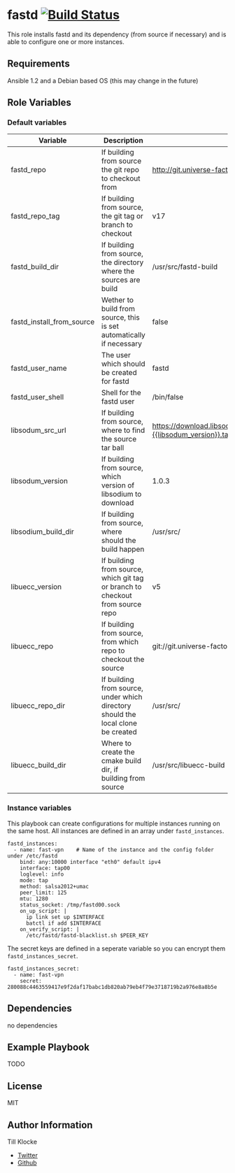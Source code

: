 fastd [![Build Status](https://travis-ci.org/0x4A6F/travis-debug.svg?branch=master)](https://travis-ci.org/0x4A6F/travis-debug)
=========

This role installs fastd and its dependency (from source if necessary) and is able to configure one or more instances.

Requirements
------------

Ansible 1.2 and a Debian based OS (this may change in the future)

Role Variables
--------------

### Default variables

Variable | Description | Default
-------- | ----------- | --------
fastd_repo | If building from source the git repo to checkout from | http://git.universe-factory.net/fastd/
fastd_repo_tag | If building from source, the git tag or branch to checkout | v17
fastd_build_dir | If building from source, the directory where the sources are build | /usr/src/fastd-build
fastd_install_from_source | Wether to build from source, this is set automatically if necessary | false
fastd_user_name | The user which should be created for fastd | fastd
fastd_user_shell | Shell for the fastd user | /bin/false
libsodum_src_url | If building from source, where to find the source tar ball | https://download.libsodium.org/libsodium/releases/libsodium-{{libsodum_version}}.tar.gz
libsodum_version | If building from source, which version of libsodium to download | 1.0.3
libsodium_build_dir | If building from source, where should the build happen | /usr/src/
libuecc_version | If building from source, which git tag or branch to checkout from source repo | v5
libuecc_repo | If building from source, from which repo to checkout the source | git://git.universe-factory.net/libuecc
libuecc_repo_dir | If building from source, under which directory should the local clone be created | /usr/src/
libuecc_build_dir | Where to create the cmake build dir, if building from source | /usr/src/libuecc-build

### Instance variables

This playbook can create configurations for multiple instances running on the same host.
All instances are defined in an array under `fastd_instances`.

```
fastd_instances:
  - name: fast-vpn    # Name of the instance and the config folder under /etc/fastd
    bind: any:10000 interface "eth0" default ipv4
    interface: tap00
    loglevel: info
    mode: tap
    method: salsa2012+umac
    peer_limit: 125
    mtu: 1280
    status_socket: /tmp/fastd00.sock
    on_up_script: |
      ip link set up $INTERFACE
      batctl if add $INTERFACE
    on_verify_script: |
      /etc/fastd/fastd-blacklist.sh $PEER_KEY
```
The secret keys are defined in a seperate variable so you can encrypt them `fastd_instances_secret`.

```
fastd_instances_secret:
  - name: fast-vpn
    secret: 280088c4463559417e9f2daf17babc1db820ab79eb4f79e3718719b2a976e8a8b5e
```

Dependencies
------------

no dependencies

Example Playbook
----------------

TODO

License
-------

MIT

Author Information
------------------

Till Klocke
- [Twitter](https://twitter.com/dereulenspiegel)
- [Github](https://github.com/dereulenspiegel)
